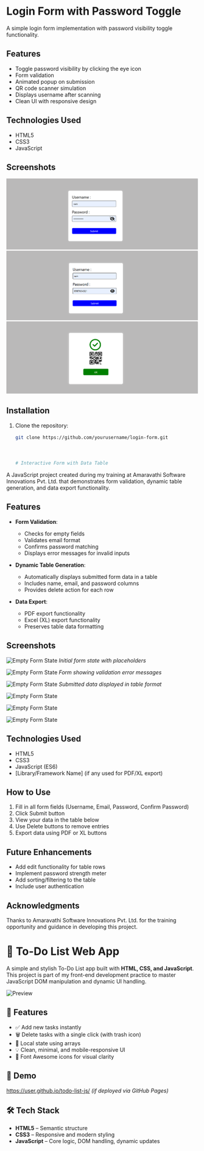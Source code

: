 # Login Form with Password Toggle

A simple login form implementation with password visibility toggle functionality.

## Features

- Toggle password visibility by clicking the eye icon
- Form validation
- Animated popup on submission
- QR code scanner simulation
- Displays username after scanning
- Clean UI with responsive design

## Technologies Used

- HTML5
- CSS3
- JavaScript

## Screenshots

![Login Form](https://github.com/Akulayagneshwaramurthy/JS/blob/main/Screenshot%202025-06-29%20104100.png)
![Form with Password Visible](https://github.com/Akulayagneshwaramurthy/JS/blob/main/Screenshot%202025-06-29%20104108.png)
![Form with popup and scanner](https://github.com/Akulayagneshwaramurthy/JS/blob/main/Screenshot%202025-06-29%20104116.png)

## Installation

1. Clone the repository:
   ```bash
   git clone https://github.com/yourusername/login-form.git



   # Interactive Form with Data Table

A JavaScript project created during my training at Amaravathi Software Innovations Pvt. Ltd. that demonstrates form validation, dynamic table generation, and data export functionality.

## Features

- **Form Validation**:
  - Checks for empty fields
  - Validates email format
  - Confirms password matching
  - Displays error messages for invalid inputs

- **Dynamic Table Generation**:
  - Automatically displays submitted form data in a table
  - Includes name, email, and password columns
  - Provides delete action for each row

- **Data Export**:
  - PDF export functionality
  - Excel (XL) export functionality
  - Preserves table data formatting

## Screenshots

![Empty Form State](https://github.com/Akulayagneshwaramurthy/JS/blob/main/Screenshot%202025-06-29%20104135.png)
*Initial form state with placeholders*

![Empty Form State](https://github.com/Akulayagneshwaramurthy/JS/blob/main/Screenshot%202025-06-29%20110603.png)
*Form showing validation error messages*

![Empty Form State](https://github.com/Akulayagneshwaramurthy/JS/blob/main/Screenshot%202025-06-29%20111016.png)
*Submitted data displayed in table format*

![Empty Form State](https://github.com/Akulayagneshwaramurthy/JS/blob/main/Screenshot%202025-06-29%20111032.png)


![Empty Form State](https://github.com/Akulayagneshwaramurthy/JS/blob/main/Screenshot%202025-06-29%20111114.png)


![Empty Form State](https://github.com/Akulayagneshwaramurthy/JS/blob/main/Screenshot%202025-06-29%20111207.png)

## Technologies Used

- HTML5
- CSS3
- JavaScript (ES6)
- [Library/Framework Name] (if any used for PDF/XL export)

## How to Use

1. Fill in all form fields (Username, Email, Password, Confirm Password)
2. Click Submit button
3. View your data in the table below
4. Use Delete buttons to remove entries
5. Export data using PDF or XL buttons

## Future Enhancements

- Add edit functionality for table rows
- Implement password strength meter
- Add sorting/filtering to the table
- Include user authentication

## Acknowledgments

Thanks to Amaravathi Software Innovations Pvt. Ltd. for the training opportunity and guidance in developing this project.



# 📝 To-Do List Web App

A simple and stylish To-Do List app built with **HTML, CSS, and JavaScript**. This project is part of my front-end development practice to master JavaScript DOM manipulation and dynamic UI handling.

![Preview](preview.gif) <!-- You can upload a short gif or screenshot here -->

## 🚀 Features

- ✅ Add new tasks instantly
- 🗑️ Delete tasks with a single click (with trash icon)
- 💾 Local state using arrays
- 💡 Clean, minimal, and mobile-responsive UI
- 🎨 Font Awesome icons for visual clarity

## 📸 Demo

https://user.github.io/todo-list-js/ *(if deployed via GitHub Pages)*

## 🛠️ Tech Stack

- **HTML5** – Semantic structure  
- **CSS3** – Responsive and modern styling  
- **JavaScript** – Core logic, DOM handling, dynamic updates



